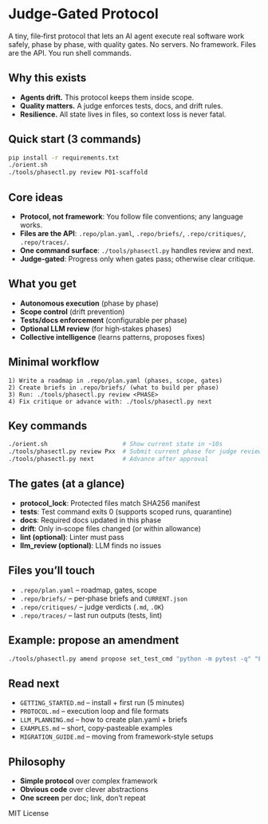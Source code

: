 # Judge‑Gated Protocol

A tiny, file‑first protocol that lets an AI agent execute real software work safely, phase by phase, with quality gates. No servers. No framework. Files are the API. You run shell commands.

## Why this exists
- **Agents drift.** This protocol keeps them inside scope.
- **Quality matters.** A judge enforces tests, docs, and drift rules.
- **Resilience.** All state lives in files, so context loss is never fatal.

## Quick start (3 commands)
```bash
pip install -r requirements.txt
./orient.sh
./tools/phasectl.py review P01-scaffold
```

## Core ideas
- **Protocol, not framework**: You follow file conventions; any language works.
- **Files are the API**: `.repo/plan.yaml`, `.repo/briefs/`, `.repo/critiques/`, `.repo/traces/`.
- **One command surface**: `./tools/phasectl.py` handles review and next.
- **Judge-gated**: Progress only when gates pass; otherwise clear critique.

## What you get
- **Autonomous execution** (phase by phase)
- **Scope control** (drift prevention)
- **Tests/docs enforcement** (configurable per phase)
- **Optional LLM review** (for high‑stakes phases)
- **Collective intelligence** (learns patterns, proposes fixes)

## Minimal workflow
```text
1) Write a roadmap in .repo/plan.yaml (phases, scope, gates)
2) Create briefs in .repo/briefs/ (what to build per phase)
3) Run: ./tools/phasectl.py review <PHASE>
4) Fix critique or advance with: ./tools/phasectl.py next
```

## Key commands
```bash
./orient.sh                     # Show current state in ~10s
./tools/phasectl.py review Pxx  # Submit current phase for judge review
./tools/phasectl.py next        # Advance after approval
```

## The gates (at a glance)
- **protocol_lock**: Protected files match SHA256 manifest
- **tests**: Test command exits 0 (supports scoped runs, quarantine)
- **docs**: Required docs updated in this phase
- **drift**: Only in‑scope files changed (or within allowance)
- **lint (optional)**: Linter must pass
- **llm_review (optional)**: LLM finds no issues

## Files you’ll touch
- `.repo/plan.yaml` – roadmap, gates, scope
- `.repo/briefs/` – per‑phase briefs and `CURRENT.json`
- `.repo/critiques/` – judge verdicts (`.md`, `.OK`)
- `.repo/traces/` – last run outputs (tests, lint)

## Example: propose an amendment
```bash
./tools/phasectl.py amend propose set_test_cmd "python -m pytest -q" "Fix test command"
```

## Read next
- `GETTING_STARTED.md` – install + first run (5 minutes)
- `PROTOCOL.md` – execution loop and file formats
- `LLM_PLANNING.md` – how to create plan.yaml + briefs
- `EXAMPLES.md` – short, copy‑pasteable examples
- `MIGRATION_GUIDE.md` – moving from framework‑style setups

## Philosophy
- **Simple protocol** over complex framework
- **Obvious code** over clever abstractions
- **One screen** per doc; link, don’t repeat

MIT License
